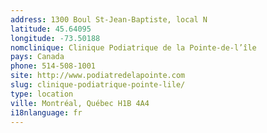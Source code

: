```yaml
---
address: 1300 Boul St-Jean-Baptiste, local N
latitude: 45.64095
longitude: -73.50188
nomclinique: Clinique Podiatrique de la Pointe-de-l’île
pays: Canada
phone: 514-508-1001
site: http://www.podiatredelapointe.com
slug: clinique-podiatrique-pointe-lile/
type: location
ville: Montréal, Québec H1B 4A4
i18nlanguage: fr
---
```


